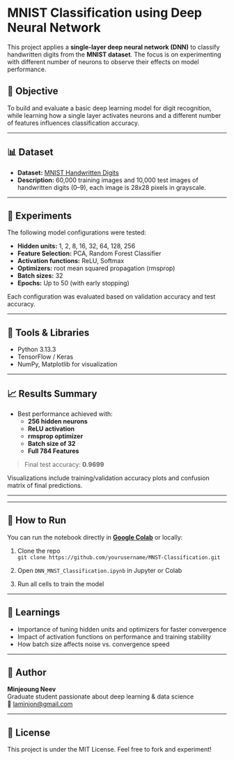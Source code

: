 # MNIST Classification using Deep Neural Network

This project applies a **single-layer deep neural network (DNN)** to classify handwritten digits from the **MNIST dataset**. The focus is on experimenting with different number of neurons to observe their effects on model performance.

## 🧠 Objective

To build and evaluate a basic deep learning model for digit recognition, while learning how a single layer activates neurons and a different number of features influences classification accuracy.

---

## 📊 Dataset

- **Dataset:** [MNIST Handwritten Digits](http://yann.lecun.com/exdb/mnist/)
- **Description:** 60,000 training images and 10,000 test images of handwritten digits (0–9), each image is 28x28 pixels in grayscale.

---

## 🧪 Experiments

The following model configurations were tested:

- **Hidden units:** 1, 2, 8, 16, 32, 64, 128, 256
- **Feature Selection:** PCA, Random Forest Classifier
- **Activation functions:** ReLU, Softmax 
- **Optimizers:** root mean squared propagation (rmsprop)
- **Batch sizes:** 32
- **Epochs:** Up to 50 (with early stopping)

Each configuration was evaluated based on validation accuracy and test accuracy.

---

## 🧰 Tools & Libraries

- Python 3.13.3
- TensorFlow / Keras  
- NumPy, Matplotlib for visualization  

---

## 📈 Results Summary

- Best performance achieved with:
  - **256 hidden neurons**
  - **ReLU activation**
  - **rmsprop optimizer**
  - **Batch size of 32**
  - **Full 784 Features**

> Final test accuracy: **0.9699**

Visualizations include training/validation accuracy plots and confusion matrix of final predictions.

---

---

## 🚀 How to Run

You can run the notebook directly in **[Google Colab](https://colab.research.google.com/)** or locally:

1. Clone the repo  
   `git clone https://github.com/yourusername/MNST-Classification.git`

2. Open `DNN_MNST_Classification.ipynb` in Jupyter or Colab

3. Run all cells to train the model

---

## 📌 Learnings

- Importance of tuning hidden units and optimizers for faster convergence
- Impact of activation functions on performance and training stability
- How batch size affects noise vs. convergence speed

---

## 🧠 Author

**Minjeoung Neev**  
Graduate student passionate about deep learning & data science  
📧 laminjon@gmail.com

---

## 📜 License

This project is under the MIT License. Feel free to fork and experiment!

